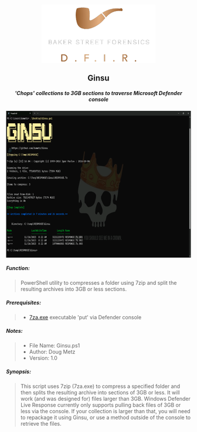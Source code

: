 <div align="center">
 <img style="padding:0;vertical-align:bottom;" height="158" width="311" src="BSF.png"/>
 <p>
  <h2>
   Ginsu
  </h2>
  <h5>
      'Chops' collections to 3GB sections to traverse Microsoft Defender console
   </h5>
<p>
<p>
 </div>
<div align="center">
  <img style="padding:0;vertical-align:bottom;" height="400" width="600" src="Screenshot.png"/>
  <div align="left">
  <h5>
   Function:
  </h5>

> PowerShell utility to compresses a folder using 7zip and split the resulting archives into 3GB or less sections.
<h5>
   Prerequisites:
</h5>

>- [7za.exe](https://www.7-zip.org/a/7z2301-extra.7z) executable 'put' via Defender console

<h5>
   Notes:
</h5>

>- File Name: Ginsu.ps1
>- Author: Doug Metz
>- Version: 1.0

<h5>
   Synopsis:
</h5>

> This script uses 7zip (7za.exe) to compress a specified folder and then splits the resulting archive into sections of 3GB or less. It will work (and was designed for) files larger than 3GB.  Windows Defender Live Response currently only supports pulling back files of 3GB or less via the console. If your collection is larger than that, you will need to repackage it using Ginsu, or use a method outside of the console to retrieve the files.